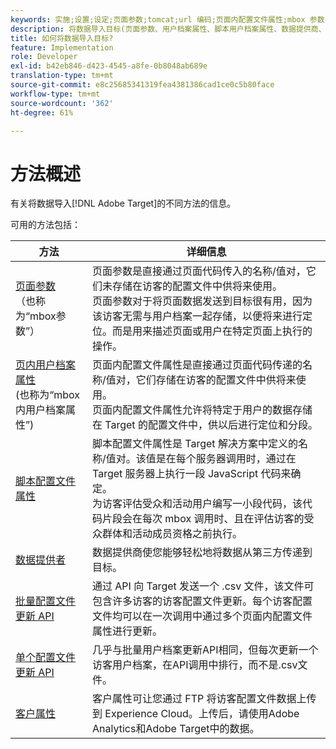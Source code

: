 ```yaml
---
keywords: 实施;设置;设定;页面参数;tomcat;url 编码;页面内配置文件属性;mbox 参数;页面内配置文件属性;脚本配置文件属性;批量配置文件更新 API;单个文件更新 API;客户属性;数据提供程序
description: 将数据导入目标(页面参数、用户档案属性、脚本用户档案属性、数据提供商、单个和批量用户档案更新API、客户属性)。
title: 如何将数据导入目标?
feature: Implementation
role: Developer
exl-id: b42eb846-d423-4545-a8fe-0b8048ab689e
translation-type: tm+mt
source-git-commit: e8c25685341319fea4381386cad1ce0c5b80face
workflow-type: tm+mt
source-wordcount: '362'
ht-degree: 61%

---
```


# 方法概述

有关将数据导入[!DNL Adobe Target]的不同方法的信息。

可用的方法包括：

| 方法 | 详细信息 |
| --- | --- |
| [页面参数](/help/c-implementing-target/c-considerations-before-you-implement-target/c-methods-to-get-data-into-target/page-parameters.md)<br>（也称为“mbox参数”） | 页面参数是直接通过页面代码传入的名称/值对，它们未存储在访客的配置文件中供将来使用。<br>页面参数对于将页面数据发送到目标很有用，因为该访客无需与用户档案一起存储，以便将来进行定位。而是用来描述页面或用户在特定页面上执行的操作。 |
| [页内用户档案属性](/help/c-implementing-target/c-considerations-before-you-implement-target/c-methods-to-get-data-into-target/in-page-profile-attributes.md)<br>(也称为“mbox内用户档案属性”) | 页面内配置文件属性是直接通过页面代码传递的名称/值对，它们存储在访客的配置文件中供将来使用。<br>页面内配置文件属性允许将特定于用户的数据存储在 Target 的配置文件中，供以后进行定位和分段。 |
| [脚本配置文件属性](/help/c-implementing-target/c-considerations-before-you-implement-target/c-methods-to-get-data-into-target/script-profile-attributes.md) | 脚本配置文件属性是 Target 解决方案中定义的名称/值对。该值是在每个服务器调用时，通过在 Target 服务器上执行一段 JavaScript 代码来确定。<br>为访客评估受众和活动用户编写一小段代码，该代码片段会在每次 mbox 调用时、且在评估访客的受众群体和活动成员资格之前执行。 |
| [数据提供者](/help/c-implementing-target/c-considerations-before-you-implement-target/c-methods-to-get-data-into-target/data-providers.md) | 数据提供商使您能够轻松地将数据从第三方传递到目标。 |
| [批量配置文件更新 API](/help/c-implementing-target/c-considerations-before-you-implement-target/c-methods-to-get-data-into-target/bulk-profile-update-api.md) | 通过 API 向 Target 发送一个 .csv 文件，该文件可包含许多访客的访客配置文件更新。每个访客配置文件均可以在一次调用中通过多个页面内配置文件属性进行更新。 |
| [单个配置文件更新 API](/help/c-implementing-target/c-considerations-before-you-implement-target/c-methods-to-get-data-into-target/single-profile-update-api.md) | 几乎与批量用户档案更新API相同，但每次更新一个访客用户档案，在API调用中排行，而不是.csv文件。 |
| [客户属性](/help/c-implementing-target/c-considerations-before-you-implement-target/c-methods-to-get-data-into-target/customer-attributes.md) | 客户属性可让您通过 FTP 将访客配置文件数据上传到 Experience Cloud。上传后，请使用Adobe Analytics和Adobe Target中的数据。 |












